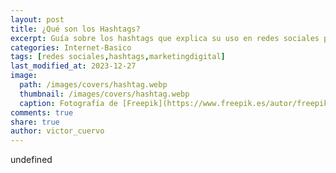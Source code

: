 ```yaml
---
layout: post
title: ¿Qué son los Hashtags?
excerpt: Guía sobre los hashtags que explica su uso en redes sociales para aumentar la visibilidad de publicaciones y alcanzar a la audiencia ideal.
categories: Internet-Basico
tags: [redes sociales,hashtags,marketingdigital]
last_modified_at: 2023-12-27
image:
  path: /images/covers/hashtag.webp
  thumbnail: /images/covers/hashtag.webp
  caption: Fotografía de [Freepik](https://www.freepik.es/autor/freepik)
comments: true
share: true
author: victor_cuervo
---
```

undefined